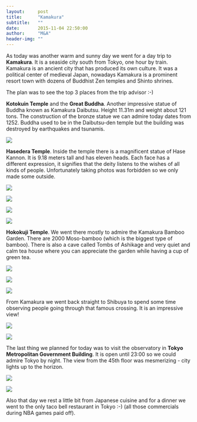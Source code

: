 ```yaml
---
layout:     post
title:      "Kamakura"
subtitle:   ""
date:       2015-11-04 22:50:00
author:     "M&A"
header-img: ""
---
```


As today was another warm and sunny day we went for a day trip to **Kamakura**. It is a seaside city south from
Tokyo, one hour by train. Kamakura is an ancient city that has produced its own culture. It was a political center
of medieval Japan, nowadays Kamakura is a prominent resort town with dozens of Buddhist Zen temples and Shinto shrines.

The plan was to see the top 3 places from the trip advisor :-)

**Kotokuin Temple** and the **Great Buddha**.
Another impressive statue of Buddha known as Kamakura Daibutsu. Height 11.31m and weight about 121 tons.
The construction of the bronze statue we can admire today dates from 1252. Buddha used to be in the Daibutsu-den temple but the building was destroyed by earthquakes and tsunamis.

![](https://lh3.googleusercontent.com/-3ttXSxIAHo0/Vjn0RAvwACI/AAAAAAAAYdc/jXJx05rR9to/s800-Ic42/DSC09956.JPG)

**Hasedera Temple**.
Inside the temple there is a magnificent statue of Hase Kannon. It is 9.18 meters tall and has eleven heads. Each face has
a different expression, it signifies that the deity listens to the wishes of all kinds of people. Unfortunately taking photos was forbidden so we only made some outside.

![](https://lh3.googleusercontent.com/-nia25dMkzcE/Vjn1ji_WHTI/AAAAAAAAYiM/g5b44g1jgWM/s800-Ic42/20151104_121715.jpg)

![](https://lh3.googleusercontent.com/-V8IOfAAcyKE/Vjn0An4iwNI/AAAAAAAAYb0/77K1C8b5kEY/s800-Ic42/DSC09982.JPG)

![](https://lh3.googleusercontent.com/-omlLrFZXAsU/Vjn0A6XofbI/AAAAAAAAYb4/aGsy4-P7XH4/s800-Ic42/DSC09981.JPG)

![](https://lh3.googleusercontent.com/-Wgcsf6SK78k/Vjn1jk0kxCI/AAAAAAAAYiM/C_F2600jkI0/s800-Ic42/20151104_121615.jpg)

**Hokokuji Temple**. We went there mostly to admire the Kamakura Bamboo Garden. There are 2000 Moso-bamboo (which is the biggest type
of bamboo). There is also a cave called Tombs of Ashikage and very quiet and calm tea house where you can appreciate the garden while having a cup of green tea.

![](https://lh3.googleusercontent.com/-PMUNlpASsiM/Vjnz4h4hg0I/AAAAAAAAYbE/NUtKjZGrU-U/s800-Ic42/DSC00003.JPG)

![](https://lh3.googleusercontent.com/-MpKb_Tf733E/Vjn9cDkP7zI/AAAAAAAAYog/2h30EHF6Tx4/s800-Ic42/20151104_145604.jpg)

![](https://lh3.googleusercontent.com/-d655rlmXXJY/Vjn9cBQ2w2I/AAAAAAAAYog/upej71P60gA/s800-Ic42/20151104_131404.jpg)

From Kamakura we went back straight to Shibuya to spend some time observing people going through that famous crossing. It is an impressive view!

![](https://lh3.googleusercontent.com/-8OQCvgeRzZg/Vjn9cOP-wLI/AAAAAAAAYog/X5kAcYTiAQY/s800-Ic42/20151104_184114.jpg)

![](https://lh3.googleusercontent.com/-Yb81yVIQeeY/VjnzzuT3xwI/AAAAAAAAYaw/fFiTTqMaovA/s800-Ic42/DSC00015.JPG)

The last thing we planned for today was to visit the observatory in **Tokyo Metropolitan Government Building**. It is open until 23:00 so we could admire Tokyo by night. The view from the 45th floor was mesmerizing - city lights up to the horizon.

![](https://lh3.googleusercontent.com/-G0TXNYPH690/VjnzxSXy7EI/AAAAAAAAYak/R2X1JIjeA64/s800-Ic42/DSC00028.JPG)

![](https://lh3.googleusercontent.com/-mLGTcDeQzrI/Vjnzpz2dMeI/AAAAAAAAYaU/9TmvzoBjvk0/s800-Ic42/DSC00045.JPG)

Also that day we rest a little bit from Japanese cuisine and for a dinner we went to the only taco bell restaurant in Tokyo :-) (all those commercials during NBA games paid off).
